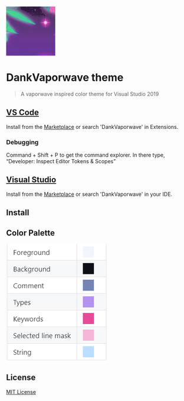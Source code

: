 ![Icon](./icon.jpg)

# DankVaporwave theme

> A vaporwave inspired color theme for Visual Studio 2019

## [VS Code](./vscode/)

Install from the [Marketplace](https://marketplace.visualstudio.com/items?itemName=JBW.dankvaporwave-vscode) or search 'DankVaporwave' in Extensions.

### Debugging

Command + Shift + P to get the command explorer. In there type, “Developer: Inspect Editor Tokens & Scopes”

## [Visual Studio](./vs/)

Install from the [Marketplace](https://marketplace.visualstudio.com/items?itemName=JBW.DankVaporwave) or search 'DankVaporwave' in your IDE.

## Install

## Color Palette

![Icon](./docs/imgs/palette.png)

## License

[MIT License](./LICENSE.txt)
